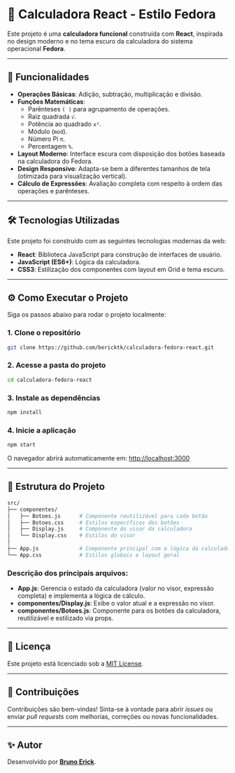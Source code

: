 # 🧮 Calculadora React - Estilo Fedora

Este projeto é uma **calculadora funcional** construída com **React**, inspirada no design moderno e no tema escuro da calculadora do sistema operacional **Fedora**.

---

## 🚀 Funcionalidades

- **Operações Básicas**: Adição, subtração, multiplicação e divisão.
- **Funções Matemáticas**:
  - Parênteses `( )` para agrupamento de operações.
  - Raiz quadrada `√`.
  - Potência ao quadrado `x²`.
  - Módulo (`mod`).
  - Número Pi `π`.
  - Percentagem `%`.
- **Layout Moderno**: Interface escura com disposição dos botões baseada na calculadora do Fedora.
- **Design Responsivo**: Adapta-se bem a diferentes tamanhos de tela (otimizada para visualização vertical).
- **Cálculo de Expressões**: Avaliação completa com respeito à ordem das operações e parênteses.

---

## 🛠️ Tecnologias Utilizadas

Este projeto foi construído com as seguintes tecnologias modernas da web:

- **React**: Biblioteca JavaScript para construção de interfaces de usuário.
- **JavaScript (ES6+)**: Lógica da calculadora.
- **CSS3**: Estilização dos componentes com layout em Grid e tema escuro.

---

## ⚙️ Como Executar o Projeto

Siga os passos abaixo para rodar o projeto localmente:

### 1. Clone o repositório

```bash
git clone https://github.com/bericktk/calculadora-fedora-react.git
```

### 2. Acesse a pasta do projeto

```bash
cd calculadora-fedora-react
```

### 3. Instale as dependências

```bash
npm install
```

### 4. Inicie a aplicação

```bash
npm start
```

O navegador abrirá automaticamente em: [http://localhost:3000](http://localhost:3000)

---

## 📂 Estrutura do Projeto

```bash
src/
├── componentes/
│   ├── Botoes.js      # Componente reutilizável para cada botão
│   ├── Botoes.css     # Estilos específicos dos botões
│   ├── Display.js     # Componente do visor da calculadora
│   └── Display.css    # Estilos do visor
│
├── App.js             # Componente principal com a lógica da calculadora
└── App.css            # Estilos globais e layout geral
```

### Descrição dos principais arquivos:

- **App.js**: Gerencia o estado da calculadora (valor no visor, expressão completa) e implementa a lógica de cálculo.
- **componentes/Display.js**: Exibe o valor atual e a expressão no visor.
- **componentes/Botoes.js**: Componente para os botões da calculadora, reutilizável e estilizado via props.

---

## 📄 Licença

Este projeto está licenciado sob a [MIT License](LICENSE).

---

## 🙌 Contribuições

Contribuições são bem-vindas! Sinta-se à vontade para abrir _issues_ ou enviar _pull requests_ com melhorias, correções ou novas funcionalidades.

---

## ✨ Autor

Desenvolvido por **[Bruno Erick](https://github.com/bericktk)**.
